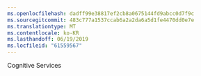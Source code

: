 ```yaml
---
ms.openlocfilehash: dadff99e38817ef2cb8a0675144fd9abcc0d7f9c
ms.sourcegitcommit: 483c777a1537ccab6a2a2da6a5d1fe4470dd0e7e
ms.translationtype: MT
ms.contentlocale: ko-KR
ms.lasthandoff: 06/19/2019
ms.locfileid: "61559567"
---
```

Cognitive Services